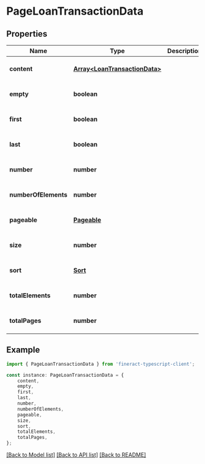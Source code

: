 # PageLoanTransactionData


## Properties

Name | Type | Description | Notes
------------ | ------------- | ------------- | -------------
**content** | [**Array&lt;LoanTransactionData&gt;**](LoanTransactionData.md) |  | [optional] [default to undefined]
**empty** | **boolean** |  | [optional] [default to undefined]
**first** | **boolean** |  | [optional] [default to undefined]
**last** | **boolean** |  | [optional] [default to undefined]
**number** | **number** |  | [optional] [default to undefined]
**numberOfElements** | **number** |  | [optional] [default to undefined]
**pageable** | [**Pageable**](Pageable.md) |  | [optional] [default to undefined]
**size** | **number** |  | [optional] [default to undefined]
**sort** | [**Sort**](Sort.md) |  | [optional] [default to undefined]
**totalElements** | **number** |  | [optional] [default to undefined]
**totalPages** | **number** |  | [optional] [default to undefined]

## Example

```typescript
import { PageLoanTransactionData } from 'fineract-typescript-client';

const instance: PageLoanTransactionData = {
    content,
    empty,
    first,
    last,
    number,
    numberOfElements,
    pageable,
    size,
    sort,
    totalElements,
    totalPages,
};
```

[[Back to Model list]](../README.md#documentation-for-models) [[Back to API list]](../README.md#documentation-for-api-endpoints) [[Back to README]](../README.md)
